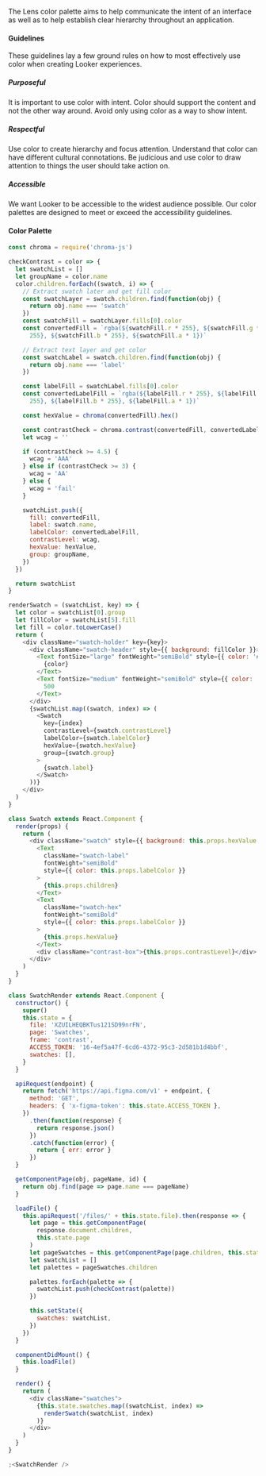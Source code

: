 <div class="component-desc"><p>The Lens color palette aims to help communicate the intent of an interface as well as to help establish clear hierarchy throughout an application. </p></div>

<div class="doc-section-divider"></div>

#### Guidelines

These guidelines lay a few ground rules on how to most effectively use color when creating Looker experiences.

##### **Purposeful**

It is important to use color with intent. Color should support the content and not the other way around. Avoid only using color as a way to show intent.

##### **Respectful**

Use color to create hierarchy and focus attention. Understand that color can have different cultural connotations. Be judicious and use color to draw attention to things the user should take action on.

##### **Accessible**

We want Looker to be accessible to the widest audience possible. Our color palettes are designed to meet or exceed the accessibility guidelines.

<div class="doc-section-divider"></div>

#### Color Palette

```js noeditor
const chroma = require('chroma-js')

checkContrast = color => {
  let swatchList = []
  let groupName = color.name
  color.children.forEach((swatch, i) => {
    // Extract swatch later and get fill color
    const swatchLayer = swatch.children.find(function(obj) {
      return obj.name === 'swatch'
    })
    const swatchFill = swatchLayer.fills[0].color
    const convertedFill = `rgba(${swatchFill.r * 255}, ${swatchFill.g *
      255}, ${swatchFill.b * 255}, ${swatchFill.a * 1})`

    // Extract text layer and get color
    const swatchLabel = swatch.children.find(function(obj) {
      return obj.name === 'label'
    })

    const labelFill = swatchLabel.fills[0].color
    const convertedLabelFill = `rgba(${labelFill.r * 255}, ${labelFill.g *
      255}, ${labelFill.b * 255}, ${labelFill.a * 1})`

    const hexValue = chroma(convertedFill).hex()

    const contrastCheck = chroma.contrast(convertedFill, convertedLabelFill)
    let wcag = ''

    if (contrastCheck >= 4.5) {
      wcag = 'AAA'
    } else if (contrastCheck >= 3) {
      wcag = 'AA'
    } else {
      wcag = 'fail'
    }

    swatchList.push({
      fill: convertedFill,
      label: swatch.name,
      labelColor: convertedLabelFill,
      contrastLevel: wcag,
      hexValue: hexValue,
      group: groupName,
    })
  })

  return swatchList
}

renderSwatch = (swatchList, key) => {
  let color = swatchList[0].group
  let fillColor = swatchList[5].fill
  let fill = color.toLowerCase()
  return (
    <div className="swatch-holder" key={key}>
      <div className="swatch-header" style={{ background: fillColor }}>
        <Text fontSize="large" fontWeight="semiBold" style={{ color: '#fff' }}>
          {color}
        </Text>
        <Text fontSize="medium" fontWeight="semiBold" style={{ color: '#fff' }}>
          500
        </Text>
      </div>
      {swatchList.map((swatch, index) => (
        <Swatch
          key={index}
          contrastLevel={swatch.contrastLevel}
          labelColor={swatch.labelColor}
          hexValue={swatch.hexValue}
          group={swatch.group}
        >
          {swatch.label}
        </Swatch>
      ))}
    </div>
  )
}

class Swatch extends React.Component {
  render(props) {
    return (
      <div className="swatch" style={{ background: this.props.hexValue }}>
        <Text
          className="swatch-label"
          fontWeight="semiBold"
          style={{ color: this.props.labelColor }}
        >
          {this.props.children}
        </Text>
        <Text
          className="swatch-hex"
          fontWeight="semiBold"
          style={{ color: this.props.labelColor }}
        >
          {this.props.hexValue}
        </Text>
        <div className="contrast-box">{this.props.contrastLevel}</div>
      </div>
    )
  }
}

class SwatchRender extends React.Component {
  constructor() {
    super()
    this.state = {
      file: 'XZUILHEQBKTus121SD99nrFN',
      page: 'Swatches',
      frame: 'contrast',
      ACCESS_TOKEN: '16-4ef5a47f-6cd6-4372-95c3-2d581b1d4bbf',
      swatches: [],
    }
  }

  apiRequest(endpoint) {
    return fetch('https://api.figma.com/v1' + endpoint, {
      method: 'GET',
      headers: { 'x-figma-token': this.state.ACCESS_TOKEN },
    })
      .then(function(response) {
        return response.json()
      })
      .catch(function(error) {
        return { err: error }
      })
  }

  getComponentPage(obj, pageName, id) {
    return obj.find(page => page.name === pageName)
  }

  loadFile() {
    this.apiRequest('/files/' + this.state.file).then(response => {
      let page = this.getComponentPage(
        response.document.children,
        this.state.page
      )
      let pageSwatches = this.getComponentPage(page.children, this.state.frame)
      let swatchList = []
      let palettes = pageSwatches.children

      palettes.forEach(palette => {
        swatchList.push(checkContrast(palette))
      })

      this.setState({
        swatches: swatchList,
      })
    })
  }

  componentDidMount() {
    this.loadFile()
  }

  render() {
    return (
      <div className="swatches">
        {this.state.swatches.map((swatchList, index) =>
          renderSwatch(swatchList, index)
        )}
      </div>
    )
  }
}

;<SwatchRender />
```
